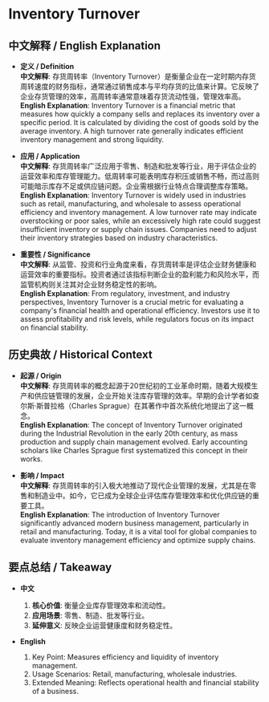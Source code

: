 # Inventory Turnover

## 中文解释 / English Explanation

* **定义 / Definition**  
  **中文解释**: 存货周转率（Inventory Turnover）是衡量企业在一定时期内存货周转速度的财务指标，通常通过销售成本与平均存货的比值来计算。它反映了企业存货管理的效率，高周转率通常意味着存货流动性强，管理效率高。  
  **English Explanation**: Inventory Turnover is a financial metric that measures how quickly a company sells and replaces its inventory over a specific period. It is calculated by dividing the cost of goods sold by the average inventory. A high turnover rate generally indicates efficient inventory management and strong liquidity.

* **应用 / Application**  
  **中文解释**: 存货周转率广泛应用于零售、制造和批发等行业，用于评估企业的运营效率和库存管理能力。低周转率可能表明库存积压或销售不畅，而过高则可能暗示库存不足或供应链问题。企业需根据行业特点合理调整库存策略。  
  **English Explanation**: Inventory Turnover is widely used in industries such as retail, manufacturing, and wholesale to assess operational efficiency and inventory management. A low turnover rate may indicate overstocking or poor sales, while an excessively high rate could suggest insufficient inventory or supply chain issues. Companies need to adjust their inventory strategies based on industry characteristics.

* **重要性 / Significance**  
  **中文解释**: 从监管、投资和行业角度来看，存货周转率是评估企业财务健康和运营效率的重要指标。投资者通过该指标判断企业的盈利能力和风险水平，而监管机构则关注其对企业财务稳定性的影响。  
  **English Explanation**: From regulatory, investment, and industry perspectives, Inventory Turnover is a crucial metric for evaluating a company's financial health and operational efficiency. Investors use it to assess profitability and risk levels, while regulators focus on its impact on financial stability.

## 历史典故 / Historical Context

* **起源 / Origin**  
  **中文解释**: 存货周转率的概念起源于20世纪初的工业革命时期，随着大规模生产和供应链管理的发展，企业开始关注库存管理的效率。早期的会计学者如查尔斯·斯普拉格（Charles Sprague）在其著作中首次系统化地提出了这一概念。  
  **English Explanation**: The concept of Inventory Turnover originated during the Industrial Revolution in the early 20th century, as mass production and supply chain management evolved. Early accounting scholars like Charles Sprague first systematized this concept in their works.

* **影响 / Impact**  
  **中文解释**: 存货周转率的引入极大地推动了现代企业管理的发展，尤其是在零售和制造业中。如今，它已成为全球企业评估库存管理效率和优化供应链的重要工具。  
  **English Explanation**: The introduction of Inventory Turnover significantly advanced modern business management, particularly in retail and manufacturing. Today, it is a vital tool for global companies to evaluate inventory management efficiency and optimize supply chains.

## 要点总结 / Takeaway

* **中文**  
  1. **核心价值**: 衡量企业库存管理效率和流动性。
  2. **应用场景**: 零售、制造、批发等行业。
  3. **延伸意义**: 反映企业运营健康度和财务稳定性。

* **English**  
  1. Key Point: Measures efficiency and liquidity of inventory management.
  2. Usage Scenarios: Retail, manufacturing, wholesale industries.
  3. Extended Meaning: Reflects operational health and financial stability of a business.